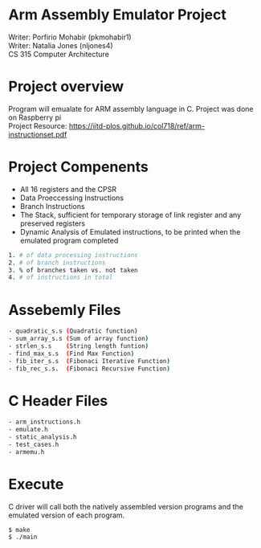 # Arm Assembly Emulator Project
Writer: Porfirio Mohabir (pkmohabir1) <br />
Writer: Natalia Jones (nljones4) <br />
CS 315 Computer Architecture 

# Project overview
Program will emualate for ARM assembly language in C. Project was done on Raspberry pi <br />
Project Resource: https://iitd-plos.github.io/col718/ref/arm-instructionset.pdf

# Project Compenents

 - All 16 registers and the CPSR
 - Data Proeccessing Instructions
 - Branch Instructions
 - The Stack, sufficient for temporary storage of link register and any preserved registers
 - Dynamic Analysis of Emulated instructions, to be printed when the emulated program completed
 ```bash
 1. # of data processing instructions
 2. # of branch instructions
 3. % of branches taken vs. not taken
 4. # of instructions in total
 ```
# Assebemly Files

```bash
- quadratic_s.s (Quadratic function)
- sum_array_s.s (Sum of array function)
- strlen_s.s    (String length funtion)
- find_max_s.s  (Find Max Function)
- fib_iter_s.s  (Fibonaci Iterative Function)
- fib_rec_s.s.  (Fibonaci Recursive Function)
```
# C Header Files

```bash
- arm_instructions.h
- emulate.h
- static_analysis.h
- test_cases.h
- armemu.h
```
# Execute
C driver will call both the natively assembled version programs and the emulated version of each program.

```base
$ make
$ ./main
```



